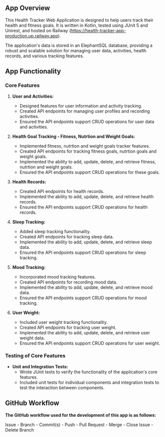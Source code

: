 ## App Overview

This Health Tracker Web Application is designed to help users track their health and fitness goals. It is written in Kotlin, tested using JUnit 5 and Unirest, and hosted on Railway (https://health-tracker-app-production.up.railway.app).

The application's data is stored in an ElephantSQL database, providing a robust and scalable solution for managing user data, activities, health records, and various tracking features.

## App Functionality

### Core Features

1. **User and Activities:**
   - Designed features for user information and activity tracking.
   - Created API endpoints for managing user profiles and recording activities.
   - Ensured the API endpoints support CRUD operations for user data and activities.

2. **Health Goal Tracking - Fitness, Nutrtion and Weight Goals:**
   - Implemented fitness, nutrtion and weight goals tracker features.
   - Created API endpoints for tracking fitness goals, nutrtion goals and weight goals.
   - Implemented the ability to add, update, delete, and retrieve fitness, nutrtion and weight goals.
   - Ensured the API endpoints support CRUD operations for these goals.

3. **Health Records:**
   - Created API endpoints for health records.
   - Implemented the ability to add, update, delete, and retrieve health records.
   - Ensured the API endpoints support CRUD operations for health records.

4. **Sleep Tracking:**
   - Added sleep tracking functionality.
   - Created API endpoints for tracking sleep data.
   - Implemented the ability to add, update, delete, and retrieve sleep data.
   - Ensured the API endpoints support CRUD operations for sleep tracking.

5. **Mood Tracking:**
   - Incorporated mood tracking features.
   - Created API endpoints for recording mood data.
   - Implemented the ability to add, update, delete, and retrieve mood data.
   - Ensured the API endpoints support CRUD operations for mood tracking.

6. **User Weight:**
   - Included user weight tracking functionality.
   - Created API endpoints for tracking user weight.
   - Implemented the ability to add, update, delete, and retrieve user weight data.
   - Ensured the API endpoints support CRUD operations for user weight.

### Testing of Core Features

- **Unit and Integration Tests:**
   - Wrote JUnit tests to verify the functionality of the application's core features.
   - Included unit tests for individual components and integration tests to test the interaction between components.


## GitHub Workflow

**The GitHub workflow used for the development of this app is as follows:**

Issue - Branch - Commit(s) - Push - Pull Request - Merge - Close Issue - Delete Branch
